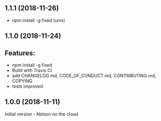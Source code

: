 ## 1.1.1 (2018-11-26)

 * npm install -g fixed (unix)

## 1.1.0 (2018-11-24)

Features:
---------

  * npm install -g fixed
  * Build with Travis CI
  * add CHANGELOG.md, CODE_OF_CONDUCT.md, CONTRIBUTING.md, COPYING
  * tests improved


## 1.0.0 (2018-11-11)

Initial version - Nelson on the cloud
